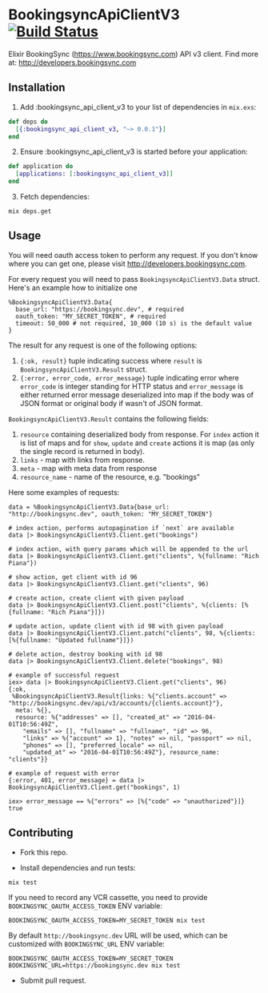 # BookingsyncApiClientV3 [![Build Status](https://travis-ci.org/Azdaroth/ex_bookingsync_api_client_v3.svg?branch=master "Build Status")]((https://travis-ci.org/Azdaroth/ex_bookingsync_api_client_v3))

Elixir BookingSync (https://www.bookingsync.com) API v3 client. Find more at: http://developers.bookingsync.com

## Installation

1. Add :bookingsync_api_client_v3 to your list of dependencies in `mix.exs`:

``` elixir
def deps do
  [{:bookingsync_api_client_v3, "~> 0.0.1"}]
end
```

2. Ensure :bookingsync_api_client_v3 is started before your application:

``` elixir
def application do
  [applications: [:bookingsync_api_client_v3]]
end
```

3. Fetch dependencies:

```
mix deps.get
```

## Usage

You will need oauth access token to perform any request. If you don't know where you can get one, please visit http://developers.bookingsync.com.

For every request you will need to pass `BookingsyncApiClientV3.Data` struct. Here's an example how to initialize one

``` iex
%BookingsyncApiClientV3.Data{
  base_url: "https://bookingsync.dev", # required
  oauth_token: "MY_SECRET_TOKEN", # required
  timeout: 50_000 # not required, 10_000 (10 s) is the default value
}
```

The result for any request is one of the following options:

1. `{:ok, result}` tuple indicating success where `result` is `BookingsyncApiClientV3.Result` struct.
2. `{:error, error_code, error_message}` tuple indicating error where `error_code` is integer standing for HTTP status and `error_message` is either returned error message deserialized into map if the body was of JSON format or original body if wasn't of JSON format.


`BookingsyncApiClientV3.Result` contains the following fields:

1. `resource` containing deserialized body from response. For `index` action it is list of maps and for `show`, `update` and `create` actions it is map (as only the single record is returned in body).
2. `links` - map with links from response.
3. `meta` - map with meta data from response
4. `resource_name` - name of the resource, e.g. "bookings"

Here some examples of requests:

``` iex
data = %BookingsyncApiClientV3.Data{base_url: "http://bookingsync.dev", oauth_token: "MY_SECRET_TOKEN"}

# index action, performs autopagination if `next` are available
data |> BookingsyncApiClientV3.Client.get("bookings")

# index action, with query params which will be appended to the url
data |> BookingsyncApiClientV3.Client.get("clients", %{fullname: "Rich Piana"})

# show action, get client with id 96
data |> BookingsyncApiClientV3.Client.get("clients", 96)

# create action, create client with given payload
data |> BookingsyncApiClientV3.Client.post("clients", %{clients: [%{fullname: "Rich Piana"}]})

# update action, update client with id 98 with given payload
data |> BookingsyncApiClientV3.Client.patch("clients", 98, %{clients: [%{fullname: "Updated fullname"}]})

# delete action, destroy booking with id 98
data |> BookingsyncApiClientV3.Client.delete("bookings", 98)

# example of successful request
iex> data |> BookingsyncApiClientV3.Client.get("clients", 96)
{:ok,
 %BookingsyncApiClientV3.Result{links: %{"clients.account" => "http://bookingsync.dev/api/v3/accounts/{clients.account}"},
  meta: %{},
  resource: %{"addresses" => [], "created_at" => "2016-04-01T10:56:49Z",
    "emails" => [], "fullname" => "fullname", "id" => 96,
    "links" => %{"account" => 1}, "notes" => nil, "passport" => nil,
    "phones" => [], "preferred_locale" => nil,
    "updated_at" => "2016-04-01T10:56:49Z"}, resource_name: "clients"}}

# example of request with error
{:error, 401, error_message} = data |> BookingsyncApiClientV3.Client.get("bookings", 1)

iex> error_message == %{"errors" => [%{"code" => "unauthorized"}]}
true
```

## Contributing

- Fork this repo.

- Install dependencies and run tests:

```
mix test
```

If you need to record any VCR cassette, you need to provide `BOOKINGSYNC_OAUTH_ACCESS_TOKEN` ENV variable:

```
BOOKINGSYNC_OAUTH_ACCESS_TOKEN=MY_SECRET_TOKEN mix test
```

By default `http://bookingsync.dev` URL will be used, which can be customized with `BOOKINGSYNC_URL` ENV variable:

```
BOOKINGSYNC_OAUTH_ACCESS_TOKEN=MY_SECRET_TOKEN BOOKINGSYNC_URL=https://bookingsync.dev mix test
```

- Submit pull request.

